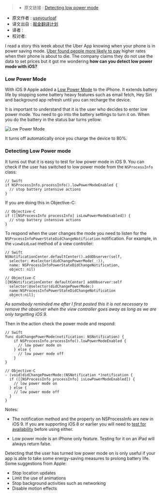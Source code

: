 >* 原文链接 : [Detecting low power mode](http://useyourloaf.com/blog/detecting-low-power-mode/)
* 原文作者 : [useyourloaf](http://useyourloaf.com/)
* 译文出自 : [掘金翻译计划](https://github.com/xitu/gold-miner)
* 译者 : 
* 校对者:

I read a story this week about the Uber App knowing when your phone is in power saving mode. [Uber found people more likely to pay](http://www.npr.org/2016/05/17/478266839/this-is-your-brain-on-uber) higher rates when their phone is about to die. The company claims they do not use the data to set prices but it got me wondering **how can you detect low power mode with iOS?**

### Low Power Mode

With iOS 9 Apple added a [Low Power Mode](https://support.apple.com/en-gb/HT205234) to the iPhone. It extends battery life by stopping some battery heavy features such as email fetch, Hey Siri and background app refresh until you can recharge the device.

It is important to understand that it is the user who decides to enter low power mode. You need to go into the battery settings to turn it on. When you do the battery in the status bar turns yellow:

![Low Power Mode](http://ww3.sinaimg.cn/large/72f96cbajw1f4dvuztcnej20m80et0u9)

It turns off automatically once you charge the device to 80%.

### Detecting Low Power mode

It turns out that it is easy to test for low power mode in iOS 9\. You can check if the user has switched to low power mode from the `NSProcessInfo` class:

    // Swift
    if NSProcessInfo.processInfo().lowPowerModeEnabled {
      // stop battery intensive actions
    }

If you are doing this in Objective-C:

    // Objective-C
    if ([[NSProcessInfo processInfo] isLowPowerModeEnabled]) {
      // stop battery intensive actions
    }

To respond when the user changes the mode you need to listen for the `NSProcessInfoPowerStateDidChangeNotification` notification. For example, in the `viewDidLoad` method of a view controller:

    // Swift
    NSNotificationCenter.defaultCenter().addObserver(self,
      selector: #selector(didChangePowerMode(_:)),
      name: NSProcessInfoPowerStateDidChangeNotification,
      object: nil)

    // Objective-C
    [[NSNotificationCenter defaultCenter] addObserver:self
      selector:@selector(didChangePowerMode:)
      name:NSProcessInfoPowerStateDidChangeNotification
      object:nil];

_As somebody reminded me after I first posted this it is not necessary to remove the observer when the view controller goes away as long as we are only targetting iOS 9._

Then in the action check the power mode and respond:

    // Swift
    func didChangePowerMode(notification: NSNotification) {
        if NSProcessInfo.processInfo().lowPowerModeEnabled {
          // low power mode on
        } else {
          // low power mode off
        }
    }

    // Objective-C
    - (void)didChangePowerMode:(NSNotification *)notification {
      if ([[NSProcessInfo processInfo] isLowPowerModeEnabled]) {
        // low power mode on
      } else {
        // low power mode off
      }
    }

Notes:

*   The notification method and the property on NSProcessInfo are new in iOS 9\. If you are supporting iOS 8 or earlier you will need to [test for availability](http://useyourloaf.com/blog/checking-api-availability-with-swift/) before using either.

*   Low power mode is an iPhone only feature. Testing for it on an iPad will always return false.

Detecting that the user has turned low power mode on is only useful if your app is able to take some energy-saving measures to prolong battery life. Some suggestions from Apple:

*   Stop location updates
*   Limit the use of animations
*   Stop background activities such as networking
*   Disable motion effects

